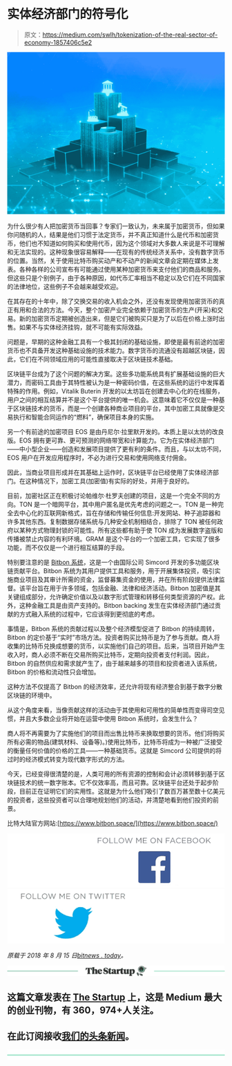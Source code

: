 # 实体经济部门的符号化

> 原文：<https://medium.com/swlh/tokenization-of-the-real-sector-of-economy-1857406c5e2>

![](img/179dde0f27d72c52103417b0db7eb64c.png)

为什么很少有人把加密货币当回事？专家们一致认为，未来属于加密货币，但如果你问随机的人，结果是他们习惯于法定货币，并不真正知道什么是代币和加密货币，他们也不知道如何购买和使用代币，因为这个领域对大多数人来说是不可理解和无法实现的。这种现象很容易解释——在现有的传统经济关系中，没有数字货币的位置。当然，关于使用比特币购买动产和不动产的新闻文章会定期在媒体上发表。各种各样的公司宣布有可能通过使用某种加密货币来支付他们的商品和服务。但这些只是个别例子，由于各种原因，如代币汇率相当不稳定以及它们在不同国家的法律地位，这些例子不会越来越受欢迎。

在其存在的十年中，除了交换交易的收入机会之外，还没有发现使用加密货币的真正有用和合法的方法。今天，整个加密产业完全依赖于加密货币的生产(开采)和交易。新的加密货币定期被创造出来，但是它们被购买只是为了以后在价格上涨时出售。如果不与实体经济挂钩，就不可能有实际效益。

问题是，早期的这种金融工具有一个极其封闭的基础设施，即使是最有前途的加密货币也不具备开发这种基础设施的技术能力。数字货币的流通没有超越区块链，因此，它们在不同领域应用的可能性直接取决于区块链技术基础。

区块链平台成为了这个问题的解决方案。这些多功能系统具有扩展基础设施的巨大潜力，而密码工具由于其特性被认为是一种密码价值，在这些系统的运行中发挥着特殊的作用。例如，Vitalik Buterin 开发的以太坊旨在创建去中心化的在线服务，用户之间的相互结算并不是这个平台提供的唯一机会。这意味着它不仅仅是一种基于区块链技术的货币，而是一个创建各种商业项目的平台，其中加密工具就像是交易执行和智能合同运作的“燃料”，确保项目本身的实施。

另一个有前途的加密项目 EOS 是由丹尼尔·拉里默开发的。本质上是以太坊的改良版。EOS 拥有更可靠、更可预测的网络带宽和计算能力。它为在实体经济部门——中小型企业——创造和发展项目提供了更有利的条件。而且，与以太坊不同，EOS 用户在开发应用程序时，不必为进行交易和使用网络支付佣金。

因此，当商业项目形成并在其基础上运作时，区块链平台已经使用了实体经济部门。在这种情况下，加密工具(加密值)有实际的好处，并用于良好的。

目前，加密社区正在积极讨论帕维尔·杜罗夫创建的项目，这是一个完全不同的方向。TON 是一个暗网平台，其中用户匿名是优先考虑的问题之一。TON 是一种完全去中心化的互联网新格式，旨在存储和传输任何信息:开发网站、种子追踪器和许多其他东西。复制数据存储系统与几种安全机制相结合，排除了 TON 被任何政府以某种方式物理封锁的可能性。所有这些都有助于使 TON 成为发展数字盗版和传播被禁止内容的有利环境。GRAM 是这个平台的一个加密工具，它实现了很多功能，而不仅仅是一个进行相互结算的手段。

特别要注意的是 [Bitbon 系统](https://www.bitbon.space/en/home?utm_source=Bitnewstoday&utm_medium=article)，这是一个由国际公司 Simcord 开发的多功能区块链贡献平台。Bitbon 系统为其用户提供工具和服务，用于开展集体投资，吸引实施商业项目及其审计所需的资金，监督募集资金的使用，并在所有阶段提供法律监督。该平台旨在用于许多领域，包括金融、法律和经济活动。Bitbon 加密值是其关键组成部分，允许确定价值以及以数字形式管理和转移任何类型资源的产权。此外，这种金融工具是由资产支持的。Bitbon backing 发生在实体经济部门通过贡献的方式融入系统的过程中，它应该得到更彻底的考虑。

事情是，Bitbon 系统的贡献过程以及整个经济模型促进了 Bitbon 的持续周转，Bitbon 的定价基于“实时”市场方法。投资者购买比特币是为了参与贡献。商人将收集的比特币兑换成想要的货币，以实施他们自己的项目。后来，当项目开始产生收入时，商人必须不断在交易所购买比特币，定期向投资者支付利润。因此，Bitbon 的自然供应和需求就产生了，由于越来越多的项目和投资者进入该系统，Bitbon 的价格和流动性只会增加。

这种方法不仅提高了 Bitbon 的经济效率，还允许将现有经济整合到基于数字分散区块链的环境中。

从这个角度来看，当像贡献这样的活动由于其使用和可用性的简单性而变得司空见惯，并且大多数企业将开始在运营中使用 Bitbon 系统时，会发生什么？

商人将不再需要为了实施他们的项目而出售比特币来换取想要的货币。他们将购买所有必需的物品(建筑材料、设备等)。)使用比特币，比特币将成为一种被广泛接受的衡量任何价值的价格的工具——一种基础货币。这就是 Simcord 公司提供的将过时的经济模式转变为现代数字形式的方法。

今天，已经变得很清楚的是，人类可用的所有资源的控制和会计必须转移到基于区块链技术的统一数字账本。它不仅效率高，而且可靠。区块链平台还处于起步阶段，目前正在证明它们的实用性。这就是为什么他们吸引了数百万甚至数十亿美元的投资者，这些投资者可以合理地规划他们的活动，并清楚地看到他们投资的前景。

比特大陆官方网站:[https://www.bitbon.space/](https://www.bitbon.space/)

[![](img/a9d5b3d727978f28e8715931ffbae99c.png)](https://www.facebook.com/bitbon.official/)[![](img/5ca399e92ceb96fa39e1cdf0e2f8bd2c.png)](https://twitter.com/BitbonSpace)

*原载于 2018 年 8 月 15 日*[*bitnews . today*](https://bitnews.today/tokenization-of-the-real-sector-of-economy/)*。*

[![](img/308a8d84fb9b2fab43d66c117fcc4bb4.png)](https://medium.com/swlh)

## 这篇文章发表在 [The Startup](https://medium.com/swlh) 上，这是 Medium 最大的创业刊物，有 360，974+人关注。

## 在此订阅接收[我们的头条新闻](http://growthsupply.com/the-startup-newsletter/)。

[![](img/b0164736ea17a63403e660de5dedf91a.png)](https://medium.com/swlh)